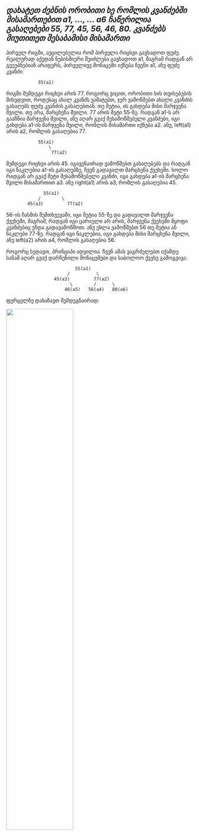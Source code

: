 ***__დახატეთ ძებნის ორობითი ხე რომლის კვანძებში მისამართებით a1, ..., ... a6 ჩაწერილია გასაღებები 55, 77, 45, 56, 46, 80. კვანძებს მიუთითეთ შესაბამისი მისამართი__***
-------------------
პირველ რიგში, აუცილებელია რომ პირველი რიცხვი გავხადოთ ფუძე. რეალურად აქედან ნებისმიერი შეიძლება გავხადოთ a1, მაგრამ რადგან არ გვეუბნებიან არაფერს, პირველივე მონაცემი იქნება ჩვენი a1, ანუ ფუძე კვანძი:
```
            55(a1)
```
რიგში შემდეგი რიცხვი არის 77. როგორც ვიცით, ორობითი ხის თვისებების მიხედვით, როდესაც ახალ კვანძს ვამატებთ, ჯერ ვამოწმებთ ახალი კვანძის გასაღებს ფუძე კვანძის გასაღებთან. თუ მეტია, ის გახდება მისი მარჯვენა შვილი. თუ არა,  მარცხენა შვილი. 77 არის მეტი 55-ზე. რადგან a1-ს არ გააჩნია მარჯვენა შვილი, ანუ აღარ გვაქ შესამოწმებელი კვანძები, იგი გახდება a1-ის მარჯვენა შვილი, რომლის მისამართი იქნება a2. ანუ, left(a1) არის a2, რომლის გასაღებია 77.
```
            55(a1)
                \
                 77(a2)
```
შემდეგი რიცხვი არის 45. იგივენაირად ვამოწმებთ გასაღებებს და რადგან იგი ნაკლებია a1-ის გასაღებზე, ჩვენ გადავალთ მარცხენა ქვეხეში. ხოლო რადგან არ გვაქ მეტი შესამოწმებელი კვანძი, იგი გახდება a1-ის მარცხენა შვილი მისამართით a3. ანუ right(a1) არის a3, რომლის გასაღებია 45.
```
              55(a1)
            /        \
        45(a3)         77(a2)
```
56-ის ჩასმის შემთხვევაში, იგი მეტია 55-ზე და გადავალთ მარჯვენა ქვეხეში, მაგრამ, რადგან იგი ცარიელი არ არის, მარჯვენა ქვეხეში მყოფი კვანძებიც უნდა გადავამოწმოთ. ანუ ეხლა ვამოწმებთ 56 თუ მეტია ან ნაკლები 77-ზე. რადგან იგი ნაკლებია, იგი გახდება მისი მარცხენა შვილი, ანუ left(a2) არის a4, რომლის გასაღებია 56.

როგორც ხედავთ, პრინციპი ადვილია. ჩვენ ამას ვაგრძელებთ იქამდე სანამ აღარ გვაქ დარჩენილი მონაცემები და საბოლოო ქვეხე გამოგვივა:
```
                          55(a1)
                       /          \
                  45(a3)         77(a2)
                        \        /      \
                      46(a5)   56(a4)   80(a6)
```

ფურცელზე დახაზავთ შემდეგნაირად:

<img src="https://github.com/Nikoloz-code/SANGU-Algorithm/assets/173100474/1fca2033-13d2-48b4-affc-7366072b2136" width="60%" height="60%">
